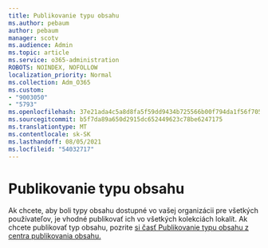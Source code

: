 ```yaml
---
title: Publikovanie typu obsahu
ms.author: pebaum
author: pebaum
manager: scotv
ms.audience: Admin
ms.topic: article
ms.service: o365-administration
ROBOTS: NOINDEX, NOFOLLOW
localization_priority: Normal
ms.collection: Adm_O365
ms.custom:
- "9003050"
- "5793"
ms.openlocfilehash: 37e21ada4c5a8d8fa5f59dd9434b725566b00f794da1f56f705e1b9d0b8cfa5b
ms.sourcegitcommit: b5f7da89a650d2915dc652449623c78be6247175
ms.translationtype: MT
ms.contentlocale: sk-SK
ms.lasthandoff: 08/05/2021
ms.locfileid: "54032717"
---
```

# <a name="content-type-publishing"></a>Publikovanie typu obsahu

Ak chcete, aby boli typy obsahu dostupné vo vašej organizácii pre všetkých používateľov, je vhodné publikovať ich vo všetkých kolekciách lokalít. Ak chcete publikovať typ obsahu, pozrite [si časť Publikovanie typu obsahu z centra publikovania obsahu.](https://support.office.com/article/publish-a-content-type-from-a-content-publishing-hub-58081155-118d-4e7a-9cc5-d43b5dbb7d02)